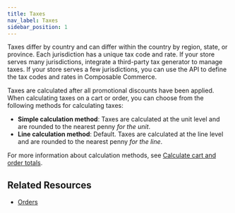 ```yaml
---
title: Taxes
nav_label: Taxes
sidebar_position: 1
---
```


Taxes differ by country and can differ within the country by region, state, or province. Each jurisdiction has a unique tax code and rate. If your store serves many jurisdictions, integrate a third-party tax generator to manage taxes. If your store serves a few jurisdictions, you can use the API to define the tax codes and rates in Composable Commerce.

Taxes are calculated after all promotional discounts have been applied. When calculating taxes on a cart or order, you can choose from the following methods for calculating taxes:

- **Simple calculation method**: Taxes are calculated at the unit level and are rounded to the nearest penny *for the unit*.
- **Line calculation method**: Default. Taxes are calculated at the line level and are rounded to the nearest penny *for the line*.

For more information about calculation methods, see [Calculate cart and order totals](/guides/How-To/Carts/calculate-totals).

## Related Resources

- [Orders](/docs/carts-orders/orders)
